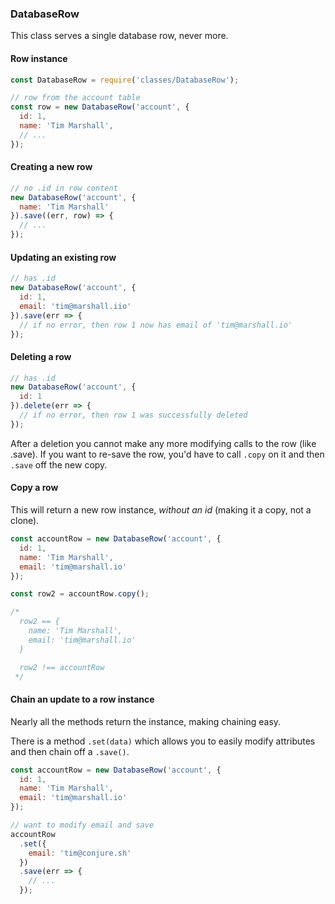 ### DatabaseRow

This class serves a single database row, never more.

#### Row instance

```js
const DatabaseRow = require('classes/DatabaseRow');

// row from the account table
const row = new DatabaseRow('account', {
  id: 1,
  name: 'Tim Marshall',
  // ...
});
```

#### Creating a new row

```js
// no .id in row content
new DatabaseRow('account', {
  name: 'Tim Marshall'
}).save((err, row) => {
  // ...
});
```

#### Updating an existing row

```js
// has .id
new DatabaseRow('account', {
  id: 1,
  email: 'tim@marshall.iio'
}).save(err => {
  // if no error, then row 1 now has email of 'tim@marshall.io'
});
```

#### Deleting a row

```js
// has .id
new DatabaseRow('account', {
  id: 1
}).delete(err => {
  // if no error, then row 1 was successfully deleted
});
```

After a deletion you cannot make any more modifying calls to the row (like .save).
If you want to re-save the row, you'd have to call `.copy` on it and then `.save` off the new copy.


#### Copy a row

This will return a new row instance, _without an id_ (making it a copy, not a clone).

```js
const accountRow = new DatabaseRow('account', {
  id: 1,
  name: 'Tim Marshall',
  email: 'tim@marshall.io'
});

const row2 = accountRow.copy();

/*
  row2 == {
    name: 'Tim Marshall',
    email: 'tim@marshall.io'
  }

  row2 !== accountRow
 */
```

#### Chain an update to a row instance

Nearly all the methods return the instance, making chaining easy.

There is a method `.set(data)` which allows you to easily modify attributes and then chain off a `.save()`.

```js
const accountRow = new DatabaseRow('account', {
  id: 1,
  name: 'Tim Marshall',
  email: 'tim@marshall.io'
});

// want to modify email and save
accountRow
  .set({
    email: 'tim@conjure.sh'
  })
  .save(err => {
    // ...
  });
```
